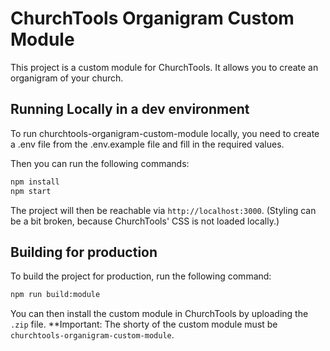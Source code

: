 # ChurchTools Organigram Custom Module

This project is a custom module for ChurchTools. It allows you to create an organigram of your church.

## Running Locally in a dev environment

To run churchtools-organigram-custom-module locally, you need to create a .env file from the .env.example file and fill in the required values.

Then you can run the following commands:

```bash
npm install
npm start
```

The project will then be reachable via `http://localhost:3000`.
(Styling can be a bit broken, because ChurchTools' CSS is not loaded locally.)

## Building for production

To build the project for production, run the following command:

```bash
npm run build:module
```

You can then install the custom module in ChurchTools by uploading the `.zip` file.
**Important: The shorty of the custom module must be `churchtools-organigram-custom-module`.
